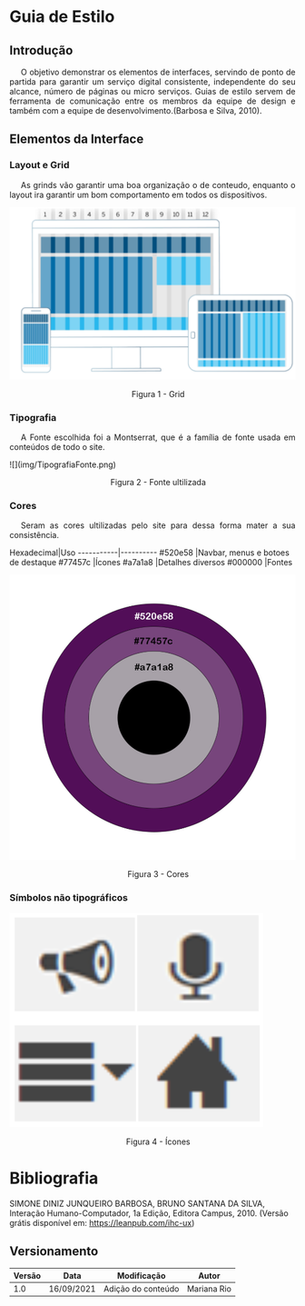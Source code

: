 # Guia de Estilo
## Introdução
<p style="text-indent: 20px; text-align: justify">
O objetivo demonstrar os elementos de interfaces, servindo de ponto de partida para garantir um serviço digital consistente, independente do seu alcance, número de páginas ou micro serviços. Guias de estilo servem de ferramenta de comunicação entre os membros da equipe de design e também com a equipe de desenvolvimento.(Barbosa e Silva, 2010).
</p>

## Elementos da Interface
### Layout e Grid

<p style="text-indent: 20px; text-align: justify">
As grinds vão garantir uma boa organização o de conteudo, enquanto o layout ira garantir um bom comportamento em todos os dispositivos. 
</p>

![](img/GridMuCi.png)
<p style="text-indent: 20px; text-align: center">
Figura 1 - Grid
</p>

### Tipografia
<p style="text-indent: 20px; text-align: justify">
A Fonte escolhida foi a Montserrat, que é a família de fonte usada em conteúdos de todo o site.
</p>
<p></p>
![](img/TipografiaFonte.png)
<p style="text-indent: 20px; text-align: center">
Figura 2 - Fonte ultilizada
</p>

### Cores
<p style="text-indent: 20px; text-align: justify">
Seram as cores ultilizadas pelo site para dessa forma mater a sua consistência.
</p>
Hexadecimal|Uso       
-----------|----------
#520e58    |Navbar, menus e botoes de destaque
#77457c    |Ícones 
#a7a1a8    |Detalhes diversos
#000000    |Fontes

![](img/CoresMusikcity.png)
<p style="text-indent: 20px; text-align: center">
Figura 3 - Cores
</p>

### Símbolos não tipográficos
![](img/Incon.png)

<p style="text-indent: 20px; text-align: center">
Figura 4 - Ícones
</p>

# Bibliografia
SIMONE DINIZ JUNQUEIRO BARBOSA, BRUNO SANTANA DA SILVA, Interação Humano-Computador, 1a Edição, Editora Campus, 2010. (Versão grátis disponível em: https://leanpub.com/ihc-ux)

## Versionamento
Versão|Data      |Modificação        |Autor
------|----------|-------------------|--------
1.0   |16/09/2021|Adição do conteúdo |Mariana Rio